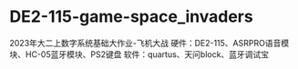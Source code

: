 # DE2-115-game-space_invaders
2023年大二上数字系统基础大作业-飞机大战
硬件：DE2-115、ASRPRO语音模块、HC-05蓝牙模块、PS2键盘 软件：quartus、天问block、蓝牙调试宝
